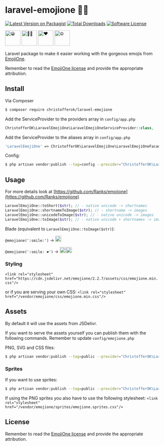 # laravel-emojione 👍🏼

[![Latest Version on Packagist][ico-version]][link-packagist]
[![Total Downloads][ico-downloads]][link-downloads]
[![Software License][ico-license]](LICENSE.md)

<img alt="😀" width="50" src="https://cdn.jsdelivr.net/emojione/assets/svg/1f600.svg?v=2.2.7">
<img alt="🏋🏼" width="50" src="https://cdn.jsdelivr.net/emojione/assets/svg/1f3cb-1f3fc.svg?v=2.2.7">
<img alt="❤️" width="50" src="https://cdn.jsdelivr.net/emojione/assets/svg/2764.svg?v=2.2.7">
<img alt="☮" width="50" src="https://cdn.jsdelivr.net/emojione/assets/svg/262e.svg?v=2.2.7">


Laravel package to make it easier working with the gorgeous emojis from [EmojiOne](http://emojione.com/). 

Remember to read the [EmojiOne license](http://emojione.com/licensing/) and provide the appropriate attribution.

## Install

Via Composer

``` bash
$ composer require christofferok/laravel-emojione
```

Add the ServiceProvider to the providers array in `config/app.php`

``` php
ChristofferOK\LaravelEmojiOne\LaravelEmojiOneServiceProvider::class,
```

Add the ServiceProvider to the aliases array in `config/app.php`

``` php
'LaravelEmojiOne' => ChristofferOK\LaravelEmojiOne\LaravelEmojiOneFacade::class,
```

Config:

``` bash
$ php artisan vendor:publish --tag=config --provider="ChristofferOK\LaravelEmojiOne\LaravelEmojiOneServiceProvider"
```

## Usage
For more details look at [https://github.com/Ranks/emojione](https://github.com/Ranks/emojione)

``` php
LaravelEmojiOne::toShort($str); // - native unicode -> shortnames
LaravelEmojiOne::shortnameToImage($str); // - shortname -> images
LaravelEmojiOne::unicodeToImage($str); // - native unicode -> images
LaravelEmojiOne::toImage($str); // - native unicode + shortnames -> images (mixed input)
```

Blade (equivalent to `LaravelEmojiOne::toImage($str)`): 

`@emojione(':smile:')` -> <img alt="😀" width="20" src="https://cdn.jsdelivr.net/emojione/assets/svg/1f600.svg?v=2.2.7">

`@emojione(':smile: ❤️')` -> <img alt="😀" width="20" src="https://cdn.jsdelivr.net/emojione/assets/svg/1f600.svg?v=2.2.7"><img alt="❤️" width="20" src="https://cdn.jsdelivr.net/emojione/assets/svg/2764.svg?v=2.2.7">


### Styling
`<link rel="stylesheet" href="https://cdn.jsdelivr.net/emojione/2.2.7/assets/css/emojione.min.css"/>`

or if you are serving your own CSS:
`<link rel="stylesheet" href="/vendor/emojione/css/emojione.min.css"/>`


## Assets
By default it will use the assets from JSDelivr.

If you want to serve the assets yourself you can publish them with the following commands. Remember to update `config/emojione.php`

PNG, SVG and CSS files:

``` bash
$ php artisan vendor:publish --tag=public --provider="ChristofferOK\LaravelEmojiOne\LaravelEmojiOneServiceProvider"
```

### Sprites
If you want to use sprites:

``` bash
$ php artisan vendor:publish --tag=public --provider="ChristofferOK\LaravelEmojiOne\LaravelEmojiOneServiceProvider"
```
If using the PNG sprites you also have to use the following stylesheet:
`<link rel="stylesheet" href="/vendor/emojione/sprites/emojione.sprites.css"/>`


## License

Remember to read the [EmojiOne license](http://emojione.com/licensing/) and provide the appropriate attribution.

[ico-version]: https://img.shields.io/packagist/v/christofferok/laravel-emojione.svg?style=flat-square
[ico-license]: https://img.shields.io/badge/license-MIT-brightgreen.svg?style=flat-square
[ico-travis]: https://img.shields.io/travis/christofferok/laravel-emojione/master.svg?style=flat-square
[ico-scrutinizer]: https://img.shields.io/scrutinizer/coverage/g/christofferok/laravel-emojione.svg?style=flat-square
[ico-code-quality]: https://img.shields.io/scrutinizer/g/christofferok/laravel-emojione.svg?style=flat-square
[ico-downloads]: https://img.shields.io/packagist/dt/christofferok/laravel-emojione.svg?style=flat-square

[link-packagist]: https://packagist.org/packages/christofferok/laravel-emojione
[link-travis]: https://travis-ci.org/christofferok/laravel-emojione
[link-scrutinizer]: https://scrutinizer-ci.com/g/christofferok/laravel-emojione/code-structure
[link-code-quality]: https://scrutinizer-ci.com/g/christofferok/laravel-emojione
[link-downloads]: https://packagist.org/packages/christofferok/laravel-emojione
[link-author]: https://github.com/christofferok
